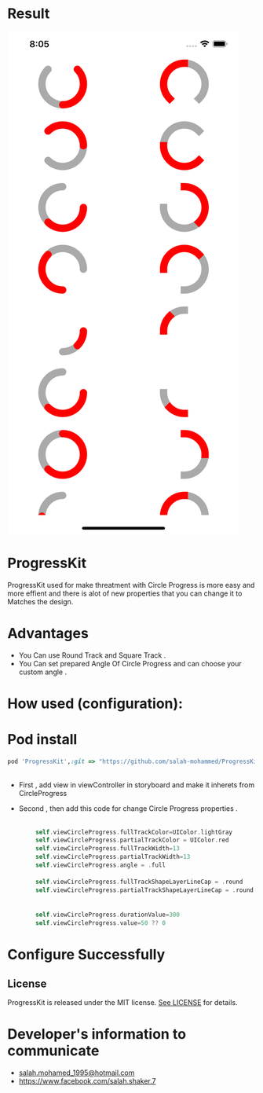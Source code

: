 # Result

![alt text](https://github.com/salah-mohammed/ProgressKit/blob/master/ProgressKitExample/example.png)

# ProgressKit


ProgressKit used for make threatment with Circle Progress  is more easy and more effient and there is alot of new properties that you can change it to Matches the design.
# Advantages
* You Can use Round Track and Square Track .
* You Can set prepared Angle Of Circle Progress and can choose your custom angle .


# How used (configuration): 
# Pod install
```ruby
pod 'ProgressKit',:git => "https://github.com/salah-mohammed/ProgressKit.git"
 
```
- First , add view in viewController in storyboard and make it inherets from CircleProgress


- Second , then add this code for change Circle Progress properties  .
```swift

        self.viewCircleProgress.fullTrackColor=UIColor.lightGray
        self.viewCircleProgress.partialTrackColor = UIColor.red
        self.viewCircleProgress.fullTrackWidth=13
        self.viewCircleProgress.partialTrackWidth=13
        self.viewCircleProgress.angle = .full
        
        self.viewCircleProgress.fullTrackShapeLayerLineCap = .round
        self.viewCircleProgress.partialTrackShapeLayerLineCap = .round

        
        self.viewCircleProgress.durationValue=300
        self.viewCircleProgress.value=50 ?? 0

 ```
 

# Configure Successfully

## License

ProgressKit is released under the MIT license. [See LICENSE](https://github.com/salah-mohammed/ProgressKit/blob/master/LICENSE) for details.

# Developer's information to communicate

- salah.mohamed_1995@hotmail.com
- https://www.facebook.com/salah.shaker.7
